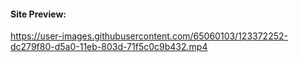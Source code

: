 #### Site Preview:



https://user-images.githubusercontent.com/65060103/123372252-dc279f80-d5a0-11eb-803d-71f5c0c9b432.mp4

